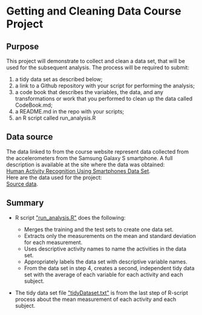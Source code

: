 # Getting and Cleaning Data Course Project

## Purpose
This project will demonstrate to collect and clean a data set, that will be used for the subsequent analysis. The process will be required to submit:
1. a tidy data set as described below;
2. a link to a Github repository with your script for performing the analysis;
3. a code book that describes the variables, the data, and any transformations or work that you performed to clean up the data called CodeBook.md;
4. a README.md in the repo with your scripts;
5. an R script called run_analysis.R

## Data source
The data linked to from the course website represent data collected from the accelerometers from the Samsung Galaxy S smartphone. A full description is available at the site where the data was obtained:\
[Human Activity Recognition Using Smartphones Data Set](http://archive.ics.uci.edu/ml/datasets/Human+Activity+Recognition+Using+Smartphones).\
Here are the data used for the project:\
[Source data](https://d396qusza40orc.cloudfront.net/getdata%2Fprojectfiles%2FUCI%20HAR%20Dataset.zip).

## Summary
* R script ["run_analysis.R"](https://github.com/kickccat/DatascienceCoursera/blob/master/Getting%20and%20Cleaning%20Data%20Course/Project/run_analysis.R) does the following:
  + Merges the training and the test sets to create one data set.
  + Extracts only the measurements on the mean and standard deviation for each measurement.
  + Uses descriptive activity names to name the activities in the data set.
  + Appropriately labels the data set with descriptive variable names.
  + From the data set in step 4, creates a second, independent tidy data set with the average of each variable for each activity and each subject.
  
* The tidy data set file ["tidyDataset.txt"](https://github.com/kickccat/DatascienceCoursera/blob/master/Getting%20and%20Cleaning%20Data%20Course%20Project/tidyDataset.txt) is from the last step of R-script process about the mean measurement of each activity and each subject.
